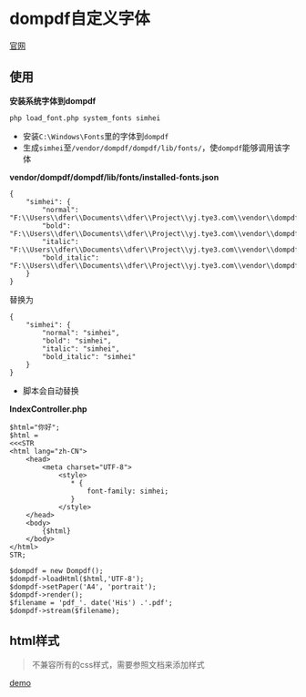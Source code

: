 # dompdf自定义字体

[官网](https://github.com/dompdf/dompdf/)

## 使用

**安装系统字体到dompdf**
```
php load_font.php system_fonts simhei
```
- 安装`C:\Windows\Fonts`里的字体到`dompdf`
- 生成`simhei`至`/vendor/dompdf/dompdf/lib/fonts/`，使`dompdf`能够调用该字体



**vendor/dompdf/dompdf/lib/fonts/installed-fonts.json**
```
{
    "simhei": {
        "normal": "F:\\Users\\dfer\\Documents\\dfer\\Project\\yj.tye3.com\\vendor\\dompdf\\dompdf\/lib\/fonts\/simhei",
        "bold": "F:\\Users\\dfer\\Documents\\dfer\\Project\\yj.tye3.com\\vendor\\dompdf\\dompdf\/lib\/fonts\/simhei",
        "italic": "F:\\Users\\dfer\\Documents\\dfer\\Project\\yj.tye3.com\\vendor\\dompdf\\dompdf\/lib\/fonts\/simhei",
        "bold_italic": "F:\\Users\\dfer\\Documents\\dfer\\Project\\yj.tye3.com\\vendor\\dompdf\\dompdf\/lib\/fonts\/simhei"
    }
}
```
替换为
```
{
    "simhei": {
        "normal": "simhei",
        "bold": "simhei",
        "italic": "simhei",
        "bold_italic": "simhei"
    }
}
```
- 脚本会自动替换


**IndexController.php**
```
$html="你好";
$html =
<<<STR
<html lang="zh-CN">
    <head>
        <meta charset="UTF-8">
            <style>
               * {
                   font-family: simhei;
               }
            </style>
    </head>
    <body>
        {$html}
    </body>
</html>
STR;

$dompdf = new Dompdf();
$dompdf->loadHtml($html,'UTF-8');
$dompdf->setPaper('A4', 'portrait');
$dompdf->render();
$filename = 'pdf_'. date('His') .'.pdf';
$dompdf->stream($filename);
```


## html样式
>不兼容所有的css样式，需要参照文档来添加样式

[demo](https://eclecticgeek.com/dompdf/debug.php)
